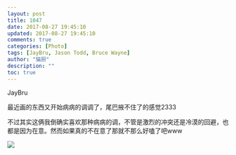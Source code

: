 ```yaml
---
layout: post
title: 1047
date: 2017-08-27 19:45:10
updated: 2017-08-27 19:45:10
comments: true
categories: [Photo]
tags: [JayBru, Jason Todd, Bruce Wayne]
author: "猫厨"
description: ""
toc: true
---
```


<p>JayBru</p> 
<p>最近画的东西又开始病病的调调了，尾巴掖不住了的感觉2333</p> 
<p>不过其实这俩我倒确实喜欢那种病病的调，不管是激烈的冲突还是冷漠的回避，也都是因为在意。然而如果真的不在意了那就不那么好嗑了吧www</p>

![](https://nos.netease.com/imglf0/img/cVZNdzJtQk9JV2RRa1dVZmthc1pPS1BETkxINWg0aFVKYmsvRmZKNXBHV1QyWHNxOU05OWNnPT0.jpg)